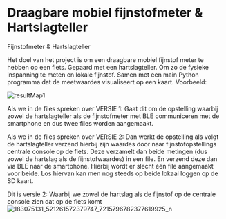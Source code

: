 
# Draagbare mobiel fijnstofmeter & Hartslagteller
Fijnstofmeter &amp; Hartslagteller

Het doel van het project is om een draagbare mobiel fijnstof meter te hebben op een fiets. Gepaard met een hartslagteller. Om zo de fysieke inspanning te meten en lokale fijnstof. Samen met een main Python programma dat de meetwaardes visualiseert op een kaart. Voorbeeld:

![resultMap1](https://user-images.githubusercontent.com/78153942/117574484-89bc1d80-b0dd-11eb-8aaa-2bfb0591817b.png)

Als we in de files spreken over VERSIE 1:
Gaat dit om de opstelling waarbij zowel de hartslagteller als de fijnstofmeter met BLE communiceren met de smartphone en dus twee files worden aangemaakt.

Als we in de files spreken over VERSIE 2:
Dan werkt de opstelling als volgt de hartslagteller verzend hierbij zijn waardes door naar fijnstofopstellings centrale console op de fiets. Deze verzamelt dan beide metingen (dus zowel de hartslag als de fijnstofwaardes) in een file. En verzend deze dan via BLE naar de smartphone.
Hierbij wordt er slecht één file aangemaakt voor beide. Los hiervan kan men nog steeds op beide lokaal loggen op de SD kaart.

Dit is versie 2: Waarbij we zowel de hartslag als de fijnstof op de centrale console zien dat op de fiets komt
![183075131_521261572379747_7215796782377619925_n](https://user-images.githubusercontent.com/78153942/117577116-c3deec80-b0e8-11eb-91bc-d5811ee61361.jpg)


